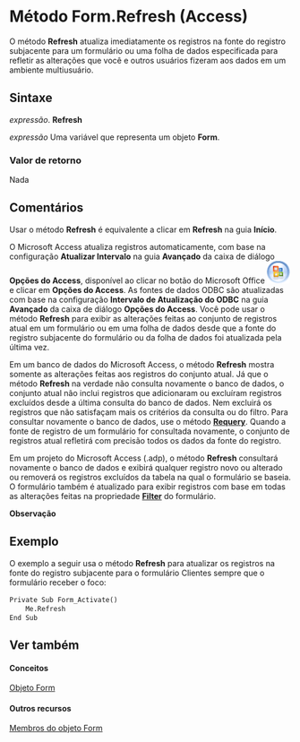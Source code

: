 
# Método Form.Refresh (Access)

O método  **Refresh** atualiza imediatamente os registros na fonte do registro subjacente para um formulário ou uma folha de dados especificada para refletir as alterações que você e outros usuários fizeram aos dados em um ambiente multiusuário.


## Sintaxe

 _expressão_. **Refresh**

 _expressão_ Uma variável que representa um objeto **Form**.


### Valor de retorno

Nada


## Comentários

Usar o método  **Refresh** é equivalente a clicar em **Refresh** na guia **Início**.

O Microsoft Access atualiza registros automaticamente, com base na configuração  **Atualizar Intervalo** na guia **Avançado** da caixa de diálogo **Opções do Access**, disponível ao clicar no botão do Microsoft Office 
![](images/O12FileMenuButton_large_ZA10121573.gif)e clicar em  **Opções do Access**. As fontes de dados ODBC são atualizadas com base na configuração  **Intervalo de Atualização do ODBC** na guia **Avançado** da caixa de diálogo **Opções do Access**. Você pode usar o método  **Refresh** para exibir as alterações feitas ao conjunto de registros atual em um formulário ou em uma folha de dados desde que a fonte do registro subjacente do formulário ou da folha de dados foi atualizada pela última vez.

Em um banco de dados do Microsoft Access, o método  **Refresh** mostra somente as alterações feitas aos registros do conjunto atual. Já que o método **Refresh** na verdade não consulta novamente o banco de dados, o conjunto atual não inclui registros que adicionaram ou excluíram registros excluídos desde a última consulta do banco de dados. Nem excluirá os registros que não satisfaçam mais os critérios da consulta ou do filtro. Para consultar novamente o banco de dados, use o método **[Requery](26d8d784-9348-6301-9bef-569d15668a0e.md)**. Quando a fonte de registro de um formulário for consultada novamente, o conjunto de registros atual refletirá com precisão todos os dados da fonte do registro.

Em um projeto do Microsoft Access (.adp), o método  **Refresh** consultará novamente o banco de dados e exibirá qualquer registro novo ou alterado ou removerá os registros excluídos da tabela na qual o formulário se baseia. O formulário também é atualizado para exibir registros com base em todas as alterações feitas na propriedade **[Filter](5eb49f82-8519-981c-a663-9862736ac95f.md)** do formulário.


 **Observação**  


## Exemplo

O exemplo a seguir usa o método  **Refresh** para atualizar os registros na fonte do registro subjacente para o formulário Clientes sempre que o formulário receber o foco:


```
Private Sub Form_Activate() 
    Me.Refresh 
End Sub
```


## Ver também


#### Conceitos


[Objeto Form](72ef9219-142b-b690-b696-3eba9a5d4522.md)
#### Outros recursos


[Membros do objeto Form](e1976b58-28ca-8f76-cdf3-6732cb06ce6c.md)